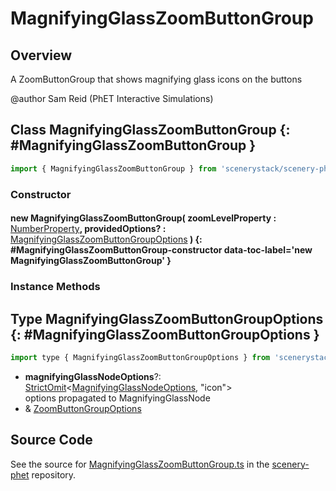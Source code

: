 # MagnifyingGlassZoomButtonGroup

## Overview

A ZoomButtonGroup that shows magnifying glass icons on the buttons

@author Sam Reid (PhET Interactive Simulations)

## Class MagnifyingGlassZoomButtonGroup {: #MagnifyingGlassZoomButtonGroup }


```js
import { MagnifyingGlassZoomButtonGroup } from 'scenerystack/scenery-phet';
```
### Constructor

#### new MagnifyingGlassZoomButtonGroup( zoomLevelProperty : <span style="font-weight: 400;">[NumberProperty](../axon/NumberProperty.md)</span>, providedOptions? : <span style="font-weight: 400;">[MagnifyingGlassZoomButtonGroupOptions](../scenery-phet/MagnifyingGlassZoomButtonGroup.md#MagnifyingGlassZoomButtonGroupOptions)</span> ) {: #MagnifyingGlassZoomButtonGroup-constructor data-toc-label='new MagnifyingGlassZoomButtonGroup' }

### Instance Methods





## Type MagnifyingGlassZoomButtonGroupOptions {: #MagnifyingGlassZoomButtonGroupOptions }


```js
import type { MagnifyingGlassZoomButtonGroupOptions } from 'scenerystack/scenery-phet';
```


- **magnifyingGlassNodeOptions**?: [StrictOmit](../phet-core/StrictOmit.md)&lt;[MagnifyingGlassNodeOptions](../scenery-phet/MagnifyingGlassNode.md#MagnifyingGlassNodeOptions), "icon"&gt;
<br>  options propagated to MagnifyingGlassNode
- &amp; [ZoomButtonGroupOptions](../scenery-phet/ZoomButtonGroup.md#ZoomButtonGroupOptions)




## Source Code

See the source for [MagnifyingGlassZoomButtonGroup.ts](https://github.com/phetsims/scenery-phet/blob/main/js/MagnifyingGlassZoomButtonGroup.ts) in the [scenery-phet](https://github.com/phetsims/scenery-phet) repository.
